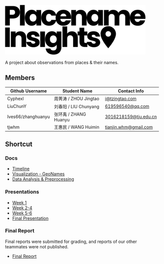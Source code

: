 <img src="https://raw.githubusercontent.com/Cyphexl/placename-insights/master/assets/logo.svg?sanitize=true" width="460px">

A project about observations from places & their names.



## Members

| Github Username | Student Name          | Contact Info          |
| --------------- | --------------------- | --------------------- |
| Cyphexl         | 周菁涛 / ZHOU Jingtao | i@tzingtao.com        |
| LiuChunY        | 刘春阳 / LIU Chunyang | 619596540@qq.com          |
| Ives66/zhanghuanyu         | 张环禹 / ZHANG Huanyu | 3016218159@tju.edu.cn |
| tjwhm           | 王惠民 / WANG Huimin  | tianjin.whm@gmail.com          |

## Shortcut

### Docs

- [Timeline](https://github.com/Cyphexl/placename-insights/blob/master/docs/timeline.md)
- [Visualization - GeoNames](https://github.com/Cyphexl/placename-insights/blob/master/docs/geonames-visualization.md)
- [Data Analysis & Preprocessing](https://github.com/Cyphexl/placename-insights/blob/master/docs/data-analysis-and-preprocessing.pdf)

### Presentations

- [Week 1](https://github.com/Cyphexl/placename-insights/blob/master/assets/pre1.pdf)
- [Week 2-4](https://github.com/Cyphexl/placename-insights/blob/master/assets/pre2.pdf)
- [Week 5-6](https://github.com/Cyphexl/placename-insights/blob/master/assets/pre3.pdf)
- [Final Presentation](https://github.com/Cyphexl/placename-insights/blob/master/assets/pre-final-b.pdf)

### Final Report

Final reports were submitted for grading, and reports of our other teammates were not published.
- [Final Report](https://github.com/Cyphexl/placename-insights/blob/master/assets/doc-final-3016218162.pdf)

